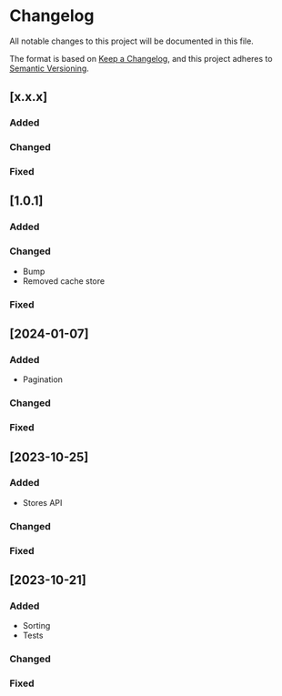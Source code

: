 # Changelog

All notable changes to this project will be documented in this file.

The format is based on [Keep a Changelog](https://keepachangelog.com/en/1.0.0/),
and this project adheres to [Semantic Versioning](https://semver.org/spec/v2.0.0.html).

## [x.x.x]
### Added
### Changed
### Fixed

## [1.0.1]
### Added
### Changed
- Bump
- Removed cache store
### Fixed

## [2024-01-07]
### Added
- Pagination
### Changed
### Fixed

## [2023-10-25]
### Added
- Stores API
### Changed
### Fixed

## [2023-10-21]
### Added
- Sorting
- Tests
### Changed
### Fixed
